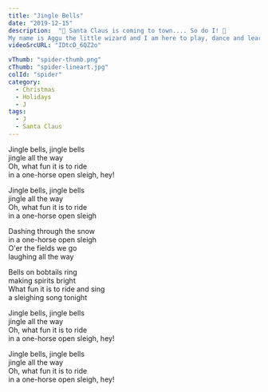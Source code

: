 ```yaml
---
title: "Jingle Bells"
date: "2019-12-15"
description:  "🎅 Santa Claus is coming to town.... So do I! 🎄
My name is Aggu the little wizard and I am here to play, dance and learn with you. It's Christmas time, follow me at my first adventure and sing along!"
videoSrcURL: "IDtcD_6QZ2o"

vThumb: "spider-thumb.png"
cThumb: "spider-lineart.jpg"
colId: "spider"
category:
  - Christmas
  - Holidays
  - J
tags:
  - J
  - Santa Claus
---
```


<p>
Jingle bells, jingle bells<br />
jingle all the way<br />
Oh, what fun it is to ride<br />
in a one-horse open sleigh, hey!</p>
<p>
Jingle bells, jingle bells<br />
jingle all the way<br />
Oh, what fun it is to ride<br />
in a one-horse open sleigh</p>
<p>
Dashing through the snow<br />
in a one-horse open sleigh<br />
O'er the fields we go<br />
laughing all the way</p>
<p>
Bells on bobtails ring<br />
making spirits bright<br />
What fun it is to ride and sing<br />
a sleighing song tonight
</p>
<p>
Jingle bells, jingle bells<br />
jingle all the way<br />
Oh, what fun it is to ride<br />
in a one-horse open sleigh, hey!</p>
<p>
<p>
Jingle bells, jingle bells<br />
jingle all the way<br />
Oh, what fun it is to ride<br />
in a one-horse open sleigh, hey!</p>
<p>
